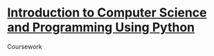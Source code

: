 # [Introduction to Computer Science and Programming Using Python](https://www.edx.org/course/introduction-to-computer-science-and-programming-using-python)

Coursework
